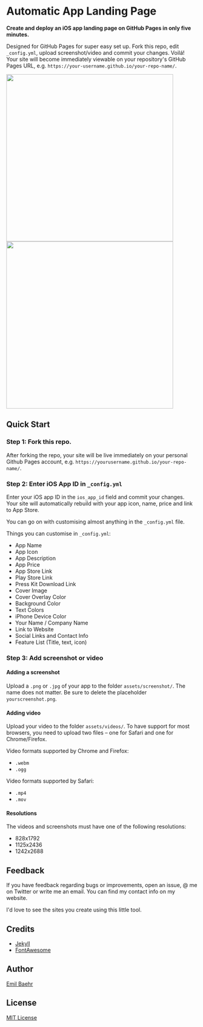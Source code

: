 # Automatic App Landing Page
**Create and deploy an iOS app landing page on GitHub Pages in only five minutes.**

Designed for GitHub Pages for super easy set up. Fork this repo, edit `_config.yml`, upload screenshot/video and commit your changes. Voilá! Your site will become immediately viewable on your repository's GitHub Pages URL, e.g. `https://your-username.github.io/your-repo-name/`.

<img src="https://emilbaehr.com/files/jayson1.png" width="440"> <img src="https://emilbaehr.com/files/slor1.png" width="440">

## Quick Start

### Step 1: Fork this repo.
After forking the repo, your site will be live immediately on your personal Github Pages account, e.g. `https://yourusername.github.io/your-repo-name/`.


### Step 2: Enter iOS App ID in `_config.yml`
Enter your iOS app ID in the `ios_app_id` field and commit your changes. Your site will automatically rebuild with your app icon, name, price and link to App Store.

You can go on with customising almost anything in the `_config.yml` file. 

Things you can customise in `_config.yml`:
- App Name
- App Icon
- App Description
- App Price
- App Store Link
- Play Store Link
- Press Kit Download Link
- Cover Image
- Cover Overlay Color
- Background Color
- Text Colors
- iPhone Device Color
- Your Name / Company Name
- Link to Website
- Social Links and Contact Info
- Feature List (Title, text, icon)



### Step 3: Add screenshot or video



#### Adding a screenshot
Upload a `.png` or `.jpg` of your app to the folder `assets/screenshot/`. The name does not matter. Be sure to delete the placeholder `yourscreenshot.png`.



#### Adding video
Upload your video to the folder `assets/videos/`. To have support for most browsers, you need to upload two files – one for Safari and one for Chrome/Firefox.

Video formats supported by Chrome and Firefox:
- `.webm`
- `.ogg`

Video formats supported by Safari:
- `.mp4`
- `.mov`



#### Resolutions
The videos and screenshots must have one of the following resolutions:
- 828x1792
- 1125x2436
- 1242x2688



## Feedback
If you have feedback regarding bugs or improvements, open an issue, @ me on Twitter or write me an email. You can find my contact info on my website.

I'd love to see the sites you create using this little tool.



## Credits
- [Jekyll](https://github.com/jekyll/jekyll)
- [FontAwesome](https://fortawesome.github.io/Font-Awesome/)


## Author
[Emil Baehr](https://emilbaehr.com/)


## License
[MIT License](LICENSE)
